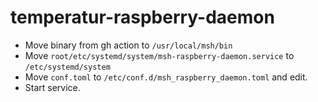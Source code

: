 # temperatur-raspberry-daemon
* Move binary from gh action to `/usr/local/msh/bin`
* Move `root/etc/systemd/system/msh-raspberry-daemon.service` to `/etc/systemd/system`
* Move `conf.toml` to `/etc/conf.d/msh_raspberry_daemon.toml` and edit.
* Start service.